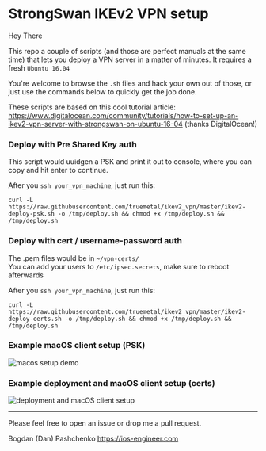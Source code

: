 # StrongSwan IKEv2 VPN setup

Hey There

This repo a couple of scripts (and those are perfect manuals at the same time) that lets you deploy a VPN server in a matter of minutes.
It requires a fresh `Ubuntu 16.04`

You're welcome to browse the `.sh` files and hack your own out of those, or just use the commands below to quickly get the job done.

These scripts are based on this cool tutorial article: https://www.digitalocean.com/community/tutorials/how-to-set-up-an-ikev2-vpn-server-with-strongswan-on-ubuntu-16-04 (thanks DigitalOcean!)

### Deploy with Pre Shared Key auth

This script would uuidgen a PSK and print it out to console, where you can copy and hit enter to continue.

After you `ssh your_vpn_machine`, just run this: 
```
curl -L https://raw.githubusercontent.com/truemetal/ikev2_vpn/master/ikev2-deploy-psk.sh -o /tmp/deploy.sh && chmod +x /tmp/deploy.sh && /tmp/deploy.sh
```

### Deploy with cert / username-password auth

The .pem files would be in `~/vpn-certs/`
<br>You can add your users to `/etc/ipsec.secrets`, make sure to reboot afterwards

After you `ssh your_vpn_machine`, just run this: 
```
curl -L https://raw.githubusercontent.com/truemetal/ikev2_vpn/master/ikev2-deploy-certs.sh -o /tmp/deploy.sh && chmod +x /tmp/deploy.sh && /tmp/deploy.sh
```

### Example macOS client setup (PSK)

![macos setup demo](https://github.com/truemetal/ikev2_vpn/raw/master/macos%20setup%20demo%20%28PSK%29.gif)

### Example deployment and macOS client setup (certs)

![deployment and macOS client setup](https://youtu.be/hZS4DHjmfP0)

---

Please feel free to open an issue or drop me a pull request.

Bogdan (Dan) Pashchenko
https://ios-engineer.com
